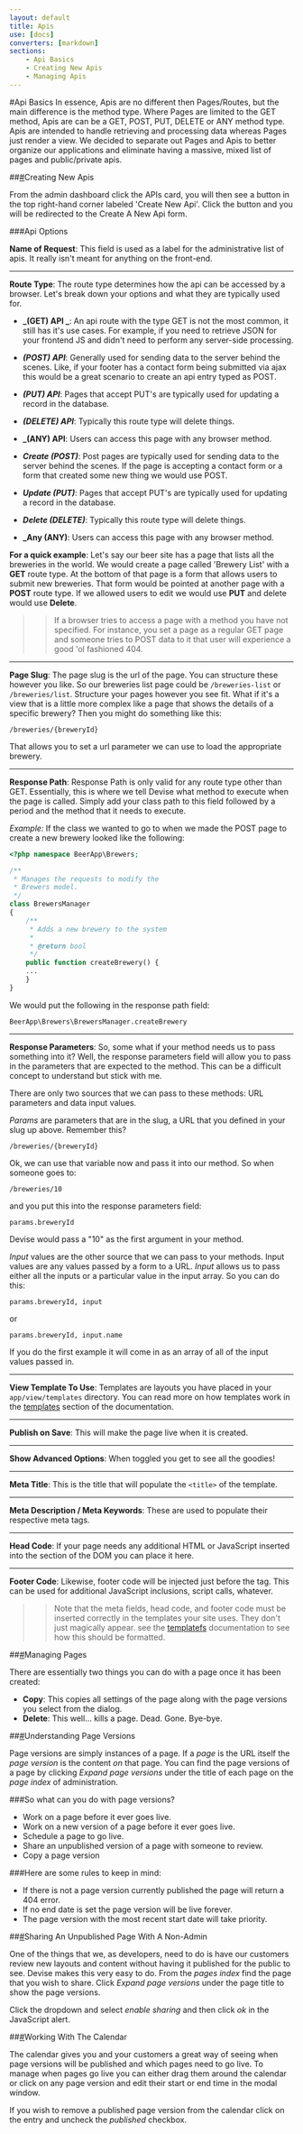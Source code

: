 ```yaml
---
layout: default
title: Apis
use: [docs]
converters: [markdown]
sections:
    - Api Basics
    - Creating New Apis
    - Managing Apis
---
```


#Api Basics
In essence, Apis are no different then Pages/Routes, but the main difference is the method type. Where Pages are limited to the GET method, Apis are can be a GET, POST, PUT, DELETE or ANY method type. Apis are intended to handle retrieving and processing data whereas Pages just render a view. We decided to separate out Pages and Apis to better organize our applications and eliminate having a massive, mixed list of pages and public/private apis.

##<a name="creating-new-apis" class="ia"></a>[#](#creating-new-apis)Creating New Apis

From the admin dashboard click the APIs card, you will then see a button in the top right-hand corner labeled 'Create New Api'. Click the button and you will be redirected to the Create A New Api form.

###Api Options

 **Name of Request**: This field is used as a label for the administrative list of apis. It really isn't meant for anything on the front-end.

---

**Route Type**: The route type determines how the api can be accessed by a browser. Let's break down your options and what they are typically used for.

  - **_(GET) API _**: An api route with the type GET is not the most common, it still has it's use cases. For example, if you need to retrieve JSON for your frontend JS and didn't need to perform any server-side processing.
  -  **_(POST) API_**: Generally used for sending data to the server behind the scenes. Like, if your footer has a contact form being submitted via ajax this would be a great scenario to create an api entry typed as POST.
  -  **_(PUT) API_**: Pages that accept PUT's are typically used for updating a record in the database.
  -  **_(DELETE) API_**: Typically this route type will delete things.
  -  **_(ANY) API**: Users can access this page with any browser method.



  -  **_Create (POST)_**: Post pages are typically used for sending data to the server behind the scenes. If the page is accepting a contact form or a form that created some new thing we would use POST.
  -  **_Update (PUT)_**: Pages that accept PUT's are typically used for updating a record in the database.
  -  **_Delete (DELETE)_**: Typically this route type will delete things.
  -  **_Any (ANY)**: Users can access this page with any browser method.



**For a quick example**: Let's say our beer site has a page that lists all the breweries in the world. We would create a page called 'Brewery List' with a **GET** route type. At the bottom of that page is a form that allows users to submit new breweries. That form would be pointed at another page with a **POST** route type. If we allowed users to edit we would use **PUT** and delete would use **Delete**.

>> If a browser tries to access a page with a method you have not specified. For instance, you set a page as a regular GET page and someone tries to POST data to it that user will experience a good 'ol fashioned 404.

---

**Page Slug**: The page slug is the url of the page. You can structure these however you like. So our breweries list page could be ```/breweries-list``` or ```/breweries/list```. Structure your pages however you see fit. What if it's a view that is a little more complex like a page that shows the details of a specific brewery? Then you might do something like this:

```
/breweries/{breweryId}
```

That allows you to set a url parameter we can use to load the appropriate brewery.

---

**Response Path**: Response Path is only valid for any route type other than GET. Essentially, this is where we tell Devise what method to execute when the page is called. Simply add your class path to this field followed by a period and the method that it needs to execute.

*Example:* If the class we wanted to go to when we made the POST page to create a new brewery looked like the following:

```php
<?php namespace BeerApp\Brewers;

/**
 * Manages the requests to modify the
 * Brewers model.
 */
class BrewersManager
{
    /**
     * Adds a new brewery to the system
     *
     * @return bool
     */
    public function createBrewery() {
	...
    }
}
```

We would put the following in the response path field:

```
BeerApp\Brewers\BrewersManager.createBrewery
```

---

**Response Parameters**: So, some what if your method needs us to pass something into it? Well, the response parameters field will allow you to pass in the parameters that are expected to the method. This can be a difficult concept to understand but stick with me.

There are only two sources that we can pass to these methods: URL parameters and data input values.

*Params* are parameters that are in the slug, a URL that you defined in your slug up above. Remember this?

```
/breweries/{breweryId}
```

Ok, we can use that variable now and pass it into our method. So when someone goes to:

```
/breweries/10
```

 and you put this into the response parameters field:

```
params.breweryId
```

Devise would pass a "10" as the first argument in your method.

*Input* values are the other source that we can pass to your methods. Input values are any values passed by a form to a URL. *Input* allows us to pass either all the inputs or a particular value in the input array. So you can do this:

```
params.breweryId, input
```

or

```
params.breweryId, input.name
```

If you do the first example it will come in as an array of all of the input values passed in.

---

**View Template To Use**: Templates are layouts you have placed in your ```app/view/templates``` directory. You can read more on how templates work in the [templates](Templates) section of the documentation.

---

**Publish on Save**: This will make the page live when it is created.

---

**Show Advanced Options**: When toggled you get to see all the goodies!

---

**Meta Title**: This is the title that will populate the ```<title>``` of the template.

---

**Meta Description / Meta Keywords**: These are used to populate their respective meta tags.

---

**Head Code**: If your page needs any additional HTML or JavaScript inserted into the <head> section of the DOM you can place it here.

---

**Footer Code**: Likewise, footer code will be injected just before the </body> tag. This can be used for additional JavaScript inclusions, script calls, whatever.

>> Note that the meta fields, head code, and footer code must be inserted correctly in the templates your site uses. They don't just magically appear. see the [templatefs](Templates) documentation to see how this should be formatted.

##<a name="managing-pages" class="ia"></a>[#](#managing-pages)Managing Pages

There are essentially two things you can do with a page once it has been created:

  - **Copy**: This copies all settings of the page along with the page versions you select from the dialog.
  - **Delete**: This well... kills a page. Dead. Gone. Bye-bye.

##<a name="understanding-page-versions" class="ia"></a>[#](#understanding-page-versions)Understanding Page Versions

Page versions are simply instances of a page. If a *page* is the URL itself the *page version* is the content *on* that page. You can find the page versions of a page by clicking *Expand page versions* under the title of each page on the *page index* of administration.

###So what can you do with page versions?

  - Work on a page before it ever goes live.
  - Work on a new version of a page before it ever goes live.
  - Schedule a page to go live.
  - Share an unpublished version of a page with someone to review.
  - Copy a page version

###Here are some rules to keep in mind:

  - If there is not a page version currently published the page will return a 404 error.
  - If no end date is set the page version will be live forever.
  - The page version with the most recent start date will take priority.

##<a name="sharing-an-unpublished-page-with-a-non-admin" class="ia"></a>[#](#sharing-an-unpublished-page-with-a-non-admin)Sharing An Unpublished Page With A Non-Admin

One of the things that we, as developers, need to do is have our customers review new layouts and content without having it published for the public to see. Devise makes this very easy to do. From the *pages index* find the page that you wish to share. Click *Expand page versions* under the page title to show the page versions.

Click the dropdown and select *enable sharing* and then click *ok* in the JavaScript alert.

##<a name="working-with-the-calendar" class="ia"></a>[#](#working-with-the-calendar)Working With The Calendar

The calendar gives you and your customers a great way of seeing when page versions will be published and which pages need to go live. To manage when pages go live you can either drag them around the calendar or click on any page version and edit their start or end time in the modal window.

If you wish to remove a published page version from the calendar click on the entry and uncheck the *published* checkbox.
